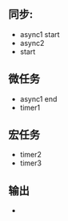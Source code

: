 ## 同步:
- async1 start
- async2
- start

## 微任务
- async1 end
- timer1

## 宏任务
- timer2
- timer3

## 输出
- 